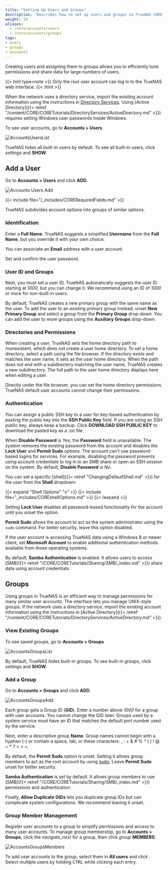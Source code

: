 ```yaml
---
title: "Setting Up Users and Groups"
description: "Describes how to set up users and groups in TrueNAS CORE."
weight: 19
aliases:
  - /core/accounts/users
  - /core/accounts/groups
tags:
- users
- groups
- accounts
---
```


Creating users and assigning them to groups allows you to efficiently tune permissions and share data for large numbers of users.

{{< hint type=note >}}
Only the root user account can log in to the TrueNAS web interface.
{{< /hint >}}

When the network uses a directory service, import the existing account information using the instructions in [Directory Services](https://www.truenas.com/docs/core/coretutorials/directoryservices/).
Using [Active Directory]({{< relref "/content/CORE/CORETutorials/DirectoryServices/ActiveDirectory.md" >}}) requires setting Windows user passwords inside Windows.

To see user accounts, go to **Accounts > Users**.

![AccountsUsersList](/images/CORE/Accounts/AccountsUsersList.png "List of User Accounts")

TrueNAS hides all built-in users by default. To see all built-in users, click <i class="material-icons" aria-hidden="true" title="Settings">settings</i> and **SHOW**.

## Add a User

Go to **Accounts > Users** and click **ADD**.

![Accounts Users Add](/images/CORE/Accounts/AccountsUsersAdd.png "Accounts Users Add")

{{< include file="/_includes/CORERequiredFields.md" >}}

TrueNAS subdivides account options into groups of similar options.

### Identification

Enter a **Full Name**.
TrueNAS suggests a simplified **Username** from the **Full Name**, but you override it with your own choice.

You can associate an **Email** address with a user account.

Set and confirm the user password.

### User ID and Groups

Next, you must set a user ID.
TrueNAS automatically suggests the user ID starting at *1000*, but you can change it.
We recommend using an ID of *1000* or more for non-built-in users.

By default, TrueNAS creates a new primary group with the same name as the user.
To add the user to an existing primary group instead, unset **New Primary Group** and select a group from the **Primary Group** drop-down.
You can add the user to more groups using the **Auxiliary Groups** drop-down.

### Directories and Permissions

When creating a user, TrueNAS sets the home directory path to <file>/nonexistent</file>, which does not create a user home directory.
To set a home directory, select a path using the file browser.
If the directory exists and matches the user name, it sets as the user home directory.
When the path does not end with a subdirectory matching the user name,  TrueNAS creates a new subdirectory.
The full path to the user home directory displays here when editing a user.

Directly under the file browser, you can set the home directory permissions.
TrueNAS default user accounts cannot change their permissions.

### Authentication

You can assign a public SSH key to a user for key-based authentication by pasting the public key into the **SSH Public Key** field.
If you are using an SSH public key, always keep a backup.
Click **DOWNLOAD SSH PUBLIC KEY** to download the pasted key as a <file>.txt</file> file.

When **Disable Password** is *Yes*, the **Password** field is unavailable.
The system removes the existing password from the account and disables the **Lock User** and **Permit Sudo** options.
The account can't use password-based logins for services.
For example, disabling the password prevents using account credentials to log in to an SMB share or open an SSH session on the system.
By default, **Disable Password** is *No*.

You can set a specific [shell]({{< relref "ChangingDefaultShell.md" >}})  for the user from the **Shell** dropdown:

{{< expand "Shell Options" "v" >}}
{{< include file="_includes/COREshellOptions.md" >}}
{{< /expand >}}

Setting **Lock User** disables all password-based functionality for the account until you unset the option.

**Permit Sudo** allows the account to act as the system administrator using the `sudo` command.
For better security, leave this option disabled.

If the user account is accessing TrueNAS data using a Windows 8 or newer client, set **Microsoft Account** to enable additional authentication methods available from those operating systems.

By default, **Samba Authentication** is enabled.
It allows users to access [SMB]({{< relref "/CORE/CORETutorials/Sharing/SMB/_index.md" >}}) share data using account credentials.

## Groups

Using groups in TrueNAS is an efficient way to manage permissions for many similar user accounts.
The interface lets you manage UNIX-style groups.
If the network uses a directory service, import the existing account information using the instructions in [Active Directory]({{< relref "/content/CORE/CORETutorials/DirectoryServices/ActiveDirectory.md" >}}).

### View Existing Groups

To see saved groups, go to **Accounts > Groups**

![AccountsGroupsList](/images/CORE/Accounts/AccountsGroupsList.png "Accounts Groups List")

By default, TrueNAS hides built-in groups.
To see built-in groups, click <i class="material-icons" aria-hidden="true" title="Settings">settings</i> and **SHOW**.

### Add a Group

Go to **Accounts > Groups** and click **ADD**.

![AccountsGroupsAdd](/images/CORE/Accounts/AccountsGroupsAdd.png "Accounts Groups Add")

Each group gets a Group ID (**GID**).
Enter a number above *1000* for a group with user accounts.
You cannot change the GID later.
Groups used by a system service must have an ID that matches the default port number used by the service.

Next, enter a descriptive group **Name**.
Group names cannot begin with a hyphen (-) or contain a space, tab, or these characters: , : + & # % ^ ( ) ! @ ~ * ? < > =.

By default, the **Permit Sudo** option is unset.
Setting it allows group members to act as the root account by using [sudo](https://www.sudo.ws/).
Leave **Permit Sudo** unset for better security.

**Samba Authentication** is set by default.
It allows group members to use [SMB]({{< relref "/CORE/CORETutorials/Sharing/SMB/_index.md" >}}) permissions and authentication.

Finally, **Allow Duplicate GIDs** lets you duplicate group IDs but can complicate system configurations.
We recommend leaving it unset.

### Group Member Management

Register user accounts to a group to simplify permissions and access to many user accounts.
To manage group membership, go to **Accounts > Groups**, click the <i class="material-icons" aria-hidden="true" title="Expand/Collapse Row">navigate_next</i> for a group, then click <i class="material-icons" aria-hidden="true" title="Group">group</i> **MEMBERS**:

![AccountsGroupsMembers](/images/CORE/Accounts/AccountsGroupsMembers.png "Managing Group Members")

To add user accounts to the group, select them in **All users** and click <i class="fa fa-arrow-right" aria-hidden="true" title="Right Arrow"></i>.
Select multiple users by holding <kbd>CTRL</kbd> while clicking each entry.
